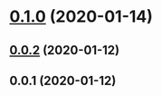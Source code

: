 <a name="0.1.0"></a>
# [0.1.0](https://github.com/mjancarik/create-clone-class/compare/0.0.2...0.1.0) (2020-01-14)



<a name="0.0.2"></a>
## [0.0.2](https://github.com/mjancarik/create-clone-class/compare/0.0.1...0.0.2) (2020-01-12)



<a name="0.0.1"></a>
## 0.0.1 (2020-01-12)



